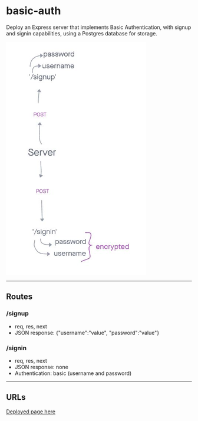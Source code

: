 # basic-auth

Deploy an Express server that implements Basic Authentication, with signup and signin capabilities, using a Postgres database for storage.

![basic-auth](basic-auth.JPG)

---

## Routes

### /signup

* req, res, next
* JSON response: {"username":"value", "password":"value"}

### /signin

* req, res, next
* JSON response: none
* Authentication: basic (username and password)

--- 

## URLs

[Deployed page here](https://timegorov-basic-auth.herokuapp.com)
